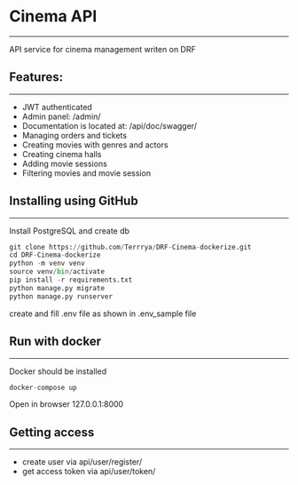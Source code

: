# Cinema API
<hr>

API service for cinema management writen on DRF

## Features:
<hr>

- JWT authenticated
- Admin panel: /admin/
- Documentation is located at: /api/doc/swagger/
- Managing orders and tickets
- Creating movies with genres and actors
- Creating cinema halls
- Adding movie sessions
- Filtering movies and movie session

## Installing using GitHub
<hr>

Install PostgreSQL and create db

```python
git clone https://github.com/Terrrya/DRF-Cinema-dockerize.git
cd DRF-Cinema-dockerize
python -m venv venv
source venv/bin/activate
pip install -r requirements.txt
python manage.py migrate
python manage.py runserver
```
create and fill .env file as shown in .env_sample file

## Run with docker
<hr>

Docker should be installed

```python
docker-compose up
```
Open in browser 127.0.0.1:8000

## Getting access
<hr>

- create user via api/user/register/
- get access token via api/user/token/
